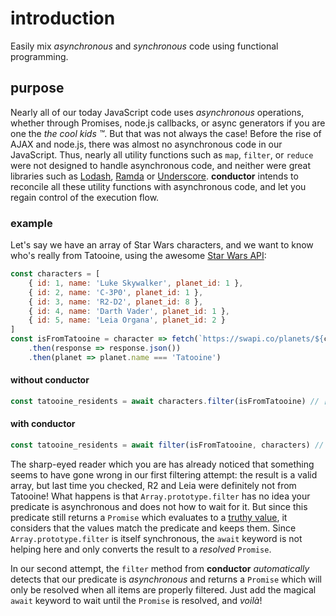 # introduction

Easily mix _asynchronous_ and _synchronous_ code using functional programming.

## purpose

Nearly all of our today JavaScript code uses _asynchronous_ operations, whether through Promises, node.js callbacks, or async generators if you are one the _the cool kids ™_. But that was not always the case! Before the rise of AJAX and node.js, there was almost no asynchronous code in our JavaScript. Thus, nearly all utility functions such as `map`, `filter`, or `reduce` were not designed to handle asynchronous code, and neither were great libraries such as [Lodash](https://lodash.com/), [Ramda](https://github.com/WaldoJeffers/conductor-book/tree/fac7056dd96e5ba2952b3e9f3e01db591e39cd87/ramdajs.com) or [Underscore](http://underscorejs.org/). **conductor** intends to reconcile all these utility functions with asynchronous code, and let you regain control of the execution flow.

### example

Let's say we have an array of Star Wars characters, and we want to know who's really from Tatooine, using the awesome [Star Wars API](https://swapi.co/):

```javascript
const characters = [
    { id: 1, name: 'Luke Skywalker', planet_id: 1 },
    { id: 2, name: 'C-3P0', planet_id: 1 },
    { id: 3, name: 'R2-D2', planet_id: 8 },
    { id: 4, name: 'Darth Vader', planet_id: 1 },
    { id: 5, name: 'Leia Organa', planet_id: 2 }
]
const isFromTatooine = character => fetch(`https://swapi.co/planets/${character.planet_id}`)
    .then(response => response.json())
    .then(planet => planet.name === 'Tatooine')
```

#### without conductor

```javascript
const tatooine_residents = await characters.filter(isFromTatooine) // [Luke, C-3PO, R2-D2, Darth Vader, Leia]... wait what???
```

#### with conductor

```javascript
const tatooine_residents = await filter(isFromTatooine, characters) // [Luke, C-3PO, Darth Vader]
```

The sharp-eyed reader which you are has already noticed that something seems to have gone wrong in our first filtering attempt: the result is a valid array, but last time you checked, R2 and Leia were definitely not from Tatooine! What happens is that `Array.prototype.filter` has no idea your predicate is asynchronous and does not how to wait for it. But since this predicate still returns a `Promise` which evaluates to a [truthy value](https://developer.mozilla.org/en-US/docs/Glossary/Truthy), it considers that the values match the predicate and keeps them. Since `Array.prototype.filter` is itself synchronous, the `await` keyword is not helping here and only converts the result to a _resolved_  `Promise`.

In our second attempt, the `filter` method from **conductor** _automatically_ detects that our predicate is _asynchronous_ and returns a `Promise` which will only be resolved when all items are properly filtered. Just add the magical `await` keyword to wait until the `Promise` is resolved, and _voilà_!

